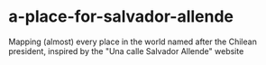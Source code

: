 # a-place-for-salvador-allende
Mapping (almost) every place in the world named after the Chilean president, inspired by the "Una calle Salvador Allende" website
